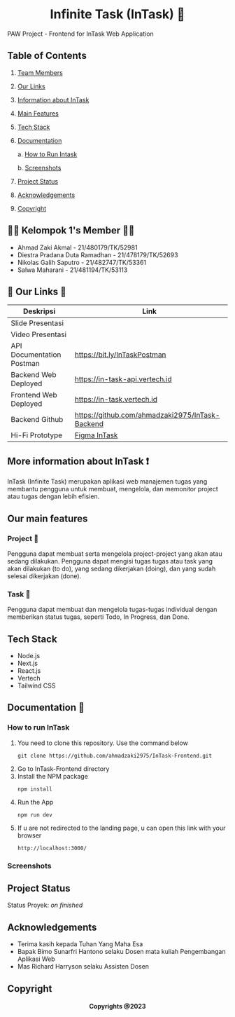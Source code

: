 <h1 align="center"> Infinite Task (InTask) 📄 </h1>
PAW Project - Frontend for InTask Web Application

## Table of Contents
1. [Team Members](#team-members)
2. [Our Links](#our-links)
3. [Information about InTask](#information)
4. [Main Features](#main-feature)
5. [Tech Stack](#tech-stack)
6. [Documentation](#documentation)

   a. [How to Run Intask](#how-to-run)

   b. [Screenshots](#screenshots)
8. [Project Status](#project-status)
9. [Acknowledgements](#acknowledgement)
10. [Copyright](#copyright)

<a name="team-members"></a>

## 👩🏻 Kelompok 1's Member 👦🏻 
- Ahmad Zaki Akmal - 21/480179/TK/52981
- Diestra Pradana Duta Ramadhan - 21/478179/TK/52693
- Nikolas Galih Saputro - 21/482747/TK/53361
- Salwa Maharani - 21/481194/TK/53113

<a name="our-links"></a>

## 🔗 Our Links 🔗
| Deskripsi | Link |
| --- | --- |
| Slide Presentasi | |
| Video Presentasi | |
| API Documentation Postman | https://bit.ly/InTaskPostman |
| Backend Web Deployed | https://in-task-api.vertech.id |
| Frontend Web Deployed | https://in-task.vertech.id |
| Backend Github | https://github.com/ahmadzaki2975/InTask-Backend |
| Hi-Fi Prototype | [Figma InTask](https://www.figma.com/file/tCpRuH5zRwOenqGuYRNW0Y/hi-fi-project-paw?type=design&node-id=0%3A1&mode=design&t=ghpvIVc7NnBOLcb2-1) |

<a name="information"></a>

## More information about InTask ❗
InTask (Infinite Task) merupakan aplikasi web manajemen tugas yang membantu pengguna untuk membuat, mengelola, dan memonitor project atau tugas dengan lebih efisien.

<a name="main-feature"></a>

## Our main features
### Project 📃
Pengguna dapat membuat serta mengelola project-project yang akan atau sedang dilakukan. Pengguna dapat mengisi tugas tugas atau task yang akan dilakukan (to do), yang sedang dikerjakan (doing), dan yang sudah selesai dikerjakan (done).
### Task 📝
Pengguna dapat membuat dan mengelola tugas-tugas individual dengan memberikan status tugas, seperti Todo, In Progress, dan Done.

<a name="tech-stack"></a>

## Tech Stack
- Node.js
- Next.js
- React.js
- Vertech
- Tailwind CSS

<a name="documentation"></a>

## Documentation 📌

<a name="how-to-run"></a>

### How to run InTask
1. You need to clone this repository. Use the command below
   ````````````
   git clone https://github.com/ahmadzaki2975/InTask-Frontend.git
   ````````````
2. Go to InTask-Frontend directory
3. Install the NPM package
   ````````````
   npm install
   ````````````   
4. Run the App
   ````````````
   npm run dev
   ````````````
5. If u are not redirected to the landing page, u can open this link with your browser
   ````````````
   http://localhost:3000/
   ````````````

<a name="screenshots"></a>
### Screenshots
<p float="left">
</p>

<a name="project-status">

## Project Status
Status Proyek: _on finished_

<a name="acknowledgements">

## Acknowledgements
- Terima kasih kepada Tuhan Yang Maha Esa
- Bapak Bimo Sunarfri Hantono selaku Dosen mata kuliah Pengembangan Aplikasi Web
- Mas Richard Harryson selaku Assisten Dosen  

<a name="copyright"></a>

## Copyright
<h4 align="center">
  Copyrights @2023
</h4>



